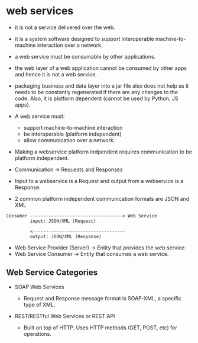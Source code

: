 
# web services

* it is not a service delivered over the web.
* it is a system software designed to support interoperable machine-to-machine
  interaction over a network.
* a web service must be consumable by other applications.
* the web layer of a web application cannot be consumed by other apps and hence
  it is not a web service.
* packaging business and data layer into a jar file also does not help as it
  needs to be constantly regenerated if there are any changes to the code. Also,
  it is platform dependent (cannot be used by Python, JS apps).
  

* A web service must:
    * support machine-to-machine interaction
    * be interoperable (platform independent)
    * allow communication over a network.
    

* Making a webservice platform indpendent requires communication to be platform
  independent.
* Communication -> Requests and Responses
* Input to a webservice is a Request and output from a webservice is
  a Response.
* 2 common platform independent communication formats are JSON and XML

```
Consumer -----------------------------------> Web Service
         input: JSON/XML (Request)

         <-----------------------------------
         output: JSON/XML (Response)
```

* Web Service Provider (Server) -> Entity that provides the web service.
* Web Service Consumer -> Entity that consumes a web service.


## Web Service Categories
* SOAP Web Services
    * Request and Response message format is SOAP-XML, a specific type of XML.

* REST/RESTful Web Services or REST API
    * Built on top of HTTP. Uses HTTP methods (GET, POST, etc) for operations.

